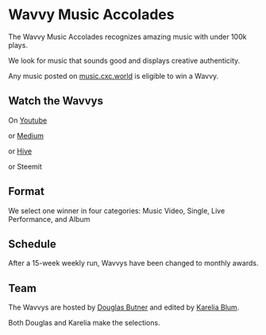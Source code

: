# Wavvy Music Accolades
The Wavvy Music Accolades recognizes amazing music with under 100k plays. 

We look for music that sounds good and displays creative authenticity.

Any music posted on [music.cxc.world](https://music.cxc.world) is eligible to win a Wavvy. 

## Watch the Wavvys

On [Youtube](https://www.youtube.com/watch?v=FCF4niA8KUU&list=PLrr_9HPPROScrc1wx-gqLvWOwYfF_karW)

or [Medium](https://medium.com/wavvys)

or [Hive](https://hive.blog/created/wavvys)

or Steemit


## Format
We select one winner in four categories: Music Video, Single, Live Performance, and Album

## Schedule
After a 15-week weekly run, Wavvys have been changed to monthly awards. 

## Team
The Wavvys are hosted by [Douglas Butner](https://douglas.life) and edited by [Karelia Blum](https://instagram.com/the_blum_universe). 

Both Douglas and Karelia make the selections. 
<!--stackedit_data:
eyJoaXN0b3J5IjpbMjAxMTU3OTE3MSw2NTI0NzQwMDgsLTUxNz
E0ODA2MywyNzU4NzIzODNdfQ==
-->